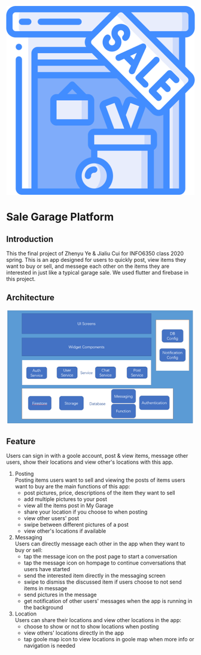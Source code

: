 ![](images/1973772.png)
# Sale Garage Platform

## Introduction
This the final project of Zhenyu Ye & Jialiu Cui for INFO6350 class 2020 spring. This is an app designed for users to quickly post, view items they want to buy or sell, and messege each other on the items they are interested in just like a typical garage sale. We used flutter and firebase in this project.  
## Architecture
![](images/Arch.png)
## Feature
Users can sign in with a goole account, post & view items, message other users, show their locations and view other's locations with this app.  
1. Posting  
Posting items users want to sell and viewing the posts of items users want to buy are the main functions of this app:
   - post pictures, price, descriptions of the item they want to sell
   - add multiple pictures to your post
   - view all the items post in My Garage
   - share your location if you choose to when posting
   - view other users' post
   - swipe between different pictures of a post
   - view other's locations if available  
2. Messaging  
Users can directly message each other in the app when they want to buy or sell:
   - tap the message icon on the post page to start a conversation
   - tap the message icon on hompage to continue conversations that users have started
   - send the interested item directly in the messaging screen
   - swipe to dismiss the discussed item if users choose to not send items in message
   - send pictures in the message
   - get notification of other users' messages when the app is running in the background  
3. Location    
Users can share their locations and view other locations in the app:
   - choose to show or not to show locations when posting
   - view others' locations directly in the app
   - tap goole map icon to view locations in goole map when more info or navigation is needed
